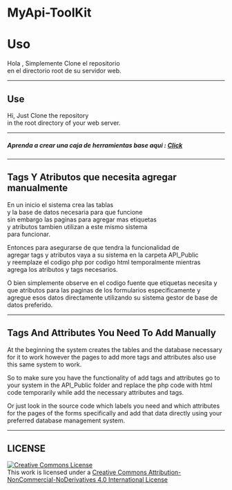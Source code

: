# MyApi-ToolKit

<h1>Uso</h1>

<p>
Hola , Simplemente Clone el repositorio
<br>
en el directorio root de su servidor web.
</p>

<hr>

<h2>Use</h2>

<p>
Hi, Just Clone the repository
<br>
in the root directory of your web server.
</p>

<hr>

<h5>
Aprenda a crear una caja de herramientas base aqui : 
<a href="https://www.udemy.com/course/curso-de-php-construyendo-mi-primer-caja-de-herramientas/">
    Click
</a>
</h5>

<hr>

<h2>Tags Y Atributos que necesita agregar manualmente</h2>

<p>
En un inicio el sistema crea las tablas<br>
y la base de datos necesaria para que funcione<br>
sin embargo las paginas para agregar mas etiquetas<br>
y atributos tambien utilizan a este mismo sistema<br>
para funcionar.
</p>

<p>
Entonces para asegurarse de que tendra la funcionalidad de<br>
agregar tags y atributos vaya a su sistema en la carpeta API_Public<br>
y reemplaze el codigo php por codigo html temporalmente mientras<br>
agrega los atributos y tags necesarios.
</p>

<p>
O bien simplemente observe en el codigo fuente
que etiquetas necesita y que atributos 
para las paginas de los formularios especificamente
y agregue esos datos directamente utilizando su 
sistema gestor de base de datos preferido.
</p>

<hr>

<h2>Tags And Attributes You Need To Add Manually</h2>

<p>
At the beginning the system creates the tables
and the database necessary for it to work
however the pages to add more tags
and attributes also use this same system
to work.
</p>

<p>
So to make sure you have the functionality of
add tags and attributes go to your system in the API_Public folder
and replace the php code with html code temporarily while
add the necessary attributes and tags.
</p>

<p>
Or just look in the source code which labels you need and which attributes for the pages of the forms specifically and add that data directly using your preferred database management system.
</p>

<hr>

<h2>LICENSE</h2>

<a rel="license" href="http://creativecommons.org/licenses/by-nc-nd/4.0/">
    <img alt="Creative Commons License" 
    style="border-width:0" 
    src="https://i.creativecommons.org/l/by-nc-nd/4.0/80x15.png" />
</a>
<br />
This work is licensed under a 
<a rel="license" href="http://creativecommons.org/licenses/by-nc-nd/4.0/">
    Creative Commons Attribution-NonCommercial-NoDerivatives 4.0 International License
</a>